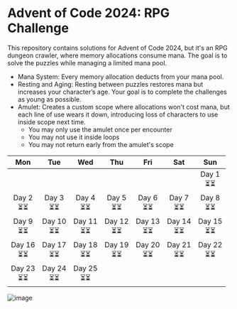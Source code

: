 # Advent of Code 2024: RPG Challenge
This repository contains solutions for Advent of Code 2024, but it's an RPG dungeon crawler, where memory allocations consume mana. The goal is to solve the puzzles while managing a limited mana pool.

- Mana System: Every memory allocation deducts from your mana pool.
- Resting and Aging: Resting between puzzles restores mana but increases your character’s age. Your goal is to complete the challenges as young as possible.
- Amulet: Creates a custom scope where allocations won't cost mana, but each line of use wears it down, introducing loss of characters to use inside scope next time.
  - You may only use the amulet once per encounter
  - You may not use it inside loops
  - You may not return early from the amulet's scope

| Mon | Tue | Wed | Thu | Fri | Sat | Sun |
|:---:|:---:|:---:|:---:|:---:|:---:|:---:|
|  |   |   |   |  |  | Day 1 <br> ⏳⏳  |
| Day 2 <br> ⏳⏳ | Day 3 <br> ⏳⏳  | Day 4 <br> ⏳⏳  | Day 5 <br> ⏳⏳  | Day 6 <br> ⏳⏳  | Day 7 <br> ⏳⏳  | Day 8 <br> ⏳⏳  |
| Day 9 <br> ⏳⏳ | Day 10 <br> ⏳⏳  | Day 11 <br> ⏳⏳  | Day 12 <br> ⏳⏳  | Day 13 <br> ⏳⏳  | Day 14 <br> ⏳⏳  | Day 15 <br> ⏳⏳  |
| Day 16 <br> ⏳⏳ | Day 17 <br> ⏳⏳  | Day 18 <br> ⏳⏳  | Day 19 <br> ⏳⏳  | Day 20 <br> ⏳⏳  | Day 21 <br> ⏳⏳  | Day 22 <br> ⏳⏳  |
| Day 23 <br> ⏳⏳ |  Day 24 <br> ⏳⏳  |   Day 25 <br> ⏳⏳ |   |   |

![image](https://github.com/user-attachments/assets/bfe27f61-d2e6-4a98-a386-34c8ee8ed178)


